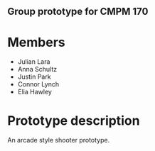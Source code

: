 ## Group prototype for CMPM 170

# Members
- Julian Lara  
- Anna Schultz  
- Justin Park  
- Connor Lynch  
- Elia Hawley

# Prototype description
An arcade style shooter prototype.